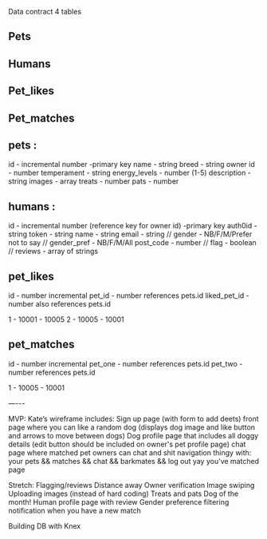 Data contract
4 tables

## Pets
## Humans
## Pet_likes
## Pet_matches


## pets :
id - incremental number -primary key
name - string
breed - string
owner id - number
temperament - string
energy_levels - number (1-5)
description  - string
images - array
treats - number
pats - number

## humans : 
id - incremental number (reference key for owner id) -primary key
auth0id - string
token - string
name - string
email - string
// gender - NB/F/M/Prefer not to say
// gender_pref - NB/F/M/All
post_code - number
// flag - boolean
// reviews - array of strings

## pet_likes
id - number incremental
pet_id - number references pets.id
liked_pet_id - number also references pets.id

1 - 10001 - 10005
2 - 10005 - 10001

## pet_matches
id - number incremental
pet_one - number references pets.id
pet_two - number references pets.id

1 - 10005 - 10001

—---

MVP:
Kate’s wireframe includes:
Sign up page (with form to add deets)
front page where you can like a random dog (displays dog image and like button and arrows to move between dogs)
Dog profile page that includes all doggy details (edit button should be included on owner's pet profile page)
chat page where matched pet owners can chat and shit
navigation thingy with: your pets && matches && chat && barkmates && log out 
yay you've matched page

Stretch:
Flagging/reviews
Distance away
Owner verification
Image swiping
Uploading images (instead of hard coding)
Treats and pats
Dog of the month!
Human profile page with review
Gender preference filtering
notification when you have a new match

Building DB with Knex

